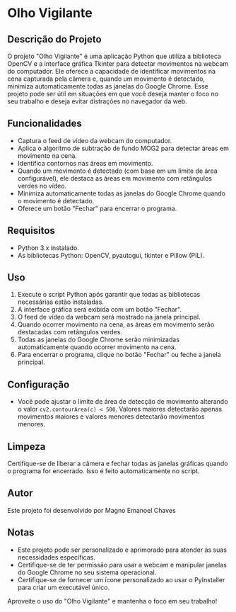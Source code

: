 # Olho Vigilante

## Descrição do Projeto
O projeto "Olho Vigilante" é uma aplicação Python que utiliza a biblioteca OpenCV e a interface gráfica Tkinter para detectar movimentos na webcam do computador. Ele oferece a capacidade de identificar movimentos na cena capturada pela câmera e, quando um movimento é detectado, minimiza automaticamente todas as janelas do Google Chrome. Esse projeto pode ser útil em situações em que você deseja manter o foco no seu trabalho e deseja evitar distrações no navegador da web.

## Funcionalidades
- Captura o feed de vídeo da webcam do computador.
- Aplica o algoritmo de subtração de fundo MOG2 para detectar áreas em movimento na cena.
- Identifica contornos nas áreas em movimento.
- Quando um movimento é detectado (com base em um limite de área configurável), ele destaca as áreas em movimento com retângulos verdes no vídeo.
- Minimiza automaticamente todas as janelas do Google Chrome quando o movimento é detectado.
- Oferece um botão "Fechar" para encerrar o programa.

## Requisitos
- Python 3.x instalado.
- As bibliotecas Python: OpenCV, pyautogui, tkinter e Pillow (PIL).

## Uso
1. Execute o script Python após garantir que todas as bibliotecas necessárias estão instaladas.
2. A interface gráfica será exibida com um botão "Fechar".
3. O feed de vídeo da webcam será mostrado na janela principal.
4. Quando ocorrer movimento na cena, as áreas em movimento serão destacadas com retângulos verdes.
5. Todas as janelas do Google Chrome serão minimizadas automaticamente quando ocorrer movimento na cena.
6. Para encerrar o programa, clique no botão "Fechar" ou feche a janela principal.

## Configuração
- Você pode ajustar o limite de área de detecção de movimento alterando o valor `cv2.contourArea(c) < 500`. Valores maiores detectarão apenas movimentos maiores e valores menores detectarão movimentos menores.

## Limpeza
Certifique-se de liberar a câmera e fechar todas as janelas gráficas quando o programa for encerrado. Isso é feito automaticamente no script.

## Autor
Este projeto foi desenvolvido por Magno Emanoel Chaves

## Notas
- Este projeto pode ser personalizado e aprimorado para atender às suas necessidades específicas.
- Certifique-se de ter permissão para usar a webcam e manipular janelas do Google Chrome no seu sistema operacional.
- Certifique-se de fornecer um ícone personalizado ao usar o PyInstaller para criar um executável único.

Aproveite o uso do "Olho Vigilante" e mantenha o foco em seu trabalho!

